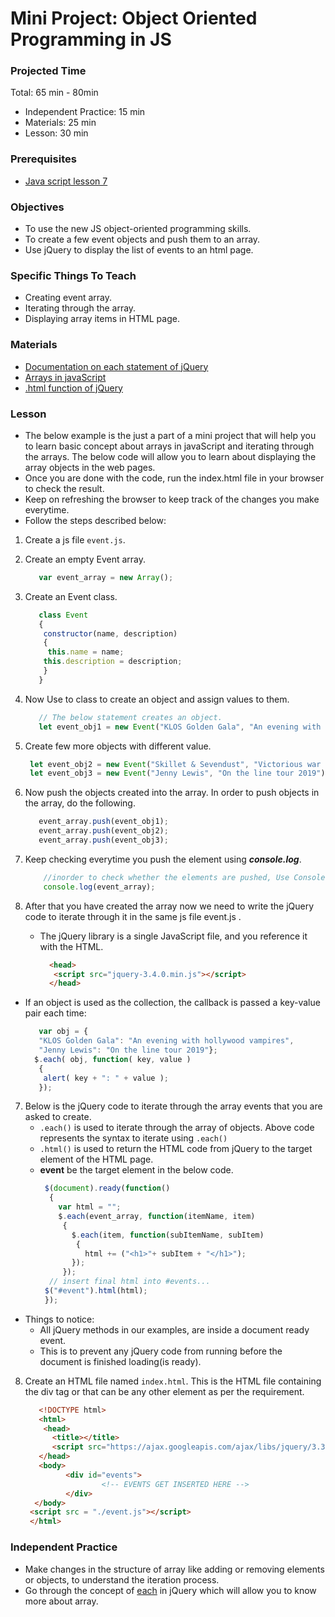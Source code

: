 # Mini Project: Object Oriented Programming in JS

### Projected Time

Total: 65 min - 80min
- Independent Practice: 15 min
- Materials: 25 min
- Lesson: 30 min

### Prerequisites

- [Java script lesson 7](../javascript/javascript-7-oop.md)


### Objectives

- To use the new JS object-oriented programming skills.
- To create a few event objects and push them to an array.
- Use jQuery to display the list of events to an html page.

### Specific Things To Teach

- Creating event array.
- Iterating through the array.
- Displaying array items in HTML page.

### Materials

- [Documentation on each statement of jQuery](http://api.jquery.com/jquery.each/)
- [Arrays in javaScript](https://developer.mozilla.org/en-US/docs/Web/JavaScript/Reference/Global_Objects/Array)
- [.html function of jQuery](http://api.jquery.com/html/)

### Lesson

- The below example is the just a part of a mini project that will help you to learn basic concept about arrays in javaScript and iterating through the arrays. The below code will allow you to learn about displaying the array objects in the web pages.
- Once you are done with the code, run the index.html file in your browser to check the result.
- Keep on refreshing the browser to keep track of the changes you make everytime.
- Follow the steps described below:

1. Create a js file `event.js`.
2. Create an empty Event array.
   ```javascript
      var event_array = new Array();
   ```
3. Create an Event class.
    ```javascript
       class Event
       {
        constructor(name, description)
        {
         this.name = name;
        this.description = description;
        }
       }
    ```
4. Now Use to class to create an object and assign values to them.
   ```javascript
      // The below statement creates an object.
      let event_obj1 = new Event("KLOS Golden Gala", "An evening with hollywood vampires");
   ```
5. Create few more objects with different value.
   ```javascript
    let event_obj2 = new Event("Skillet & Sevendust", "Victorious war tour");
    let event_obj3 = new Event("Jenny Lewis", "On the line tour 2019");
   ```
6. Now push the objects created into the array. In order to push objects in the array, do the following.
   ```javascript
      event_array.push(event_obj1);
      event_array.push(event_obj2);
      event_array.push(event_obj3);
   ```
7. Keep checking everytime you push the element using ***console.log***.
   ```javascript
       //inorder to check whether the elements are pushed, Use Console.log
       console.log(event_array);
   ```

8. After that you have created the array now we need to write the jQuery code to iterate through it in the same js file event.js .
   - The jQuery library is a single JavaScript file, and you reference it with the HTML.
      ```html
        <head>
         <script src="jquery-3.4.0.min.js"></script>
        </head>
      ```

- If an object is used as the collection, the callback is passed a key-value pair each time:
  ```javascript
     var obj = {
     "KLOS Golden Gala": "An evening with hollywood vampires",
     "Jenny Lewis": "On the line tour 2019"};
    $.each( obj, function( key, value )
     {
      alert( key + ": " + value );
     });
  ```
7. Below is the jQuery code to iterate through the array events that you are asked to create.
    - `.each()` is used to iterate through the array of objects. Above code represents the syntax to iterate using `.each()`
    - `.html()` is used to return the HTML code from jQuery to the target element of the HTML page.
    - **event** be the target element in the below code.
      ```javascript
       $(document).ready(function()
        {
          var html = "";
          $.each(event_array, function(itemName, item)
           {
             $.each(item, function(subItemName, subItem)
              {
                html += ("<h1>"+ subItem + "</h1>");
             });
           });
        // insert final html into #events...
       $("#event").html(html);
       });
      ```
+ Things to notice:
   - All jQuery methods in our examples, are inside a document ready event.
   - This is to prevent any jQuery code from running before the document is finished loading(is ready).

8. Create an HTML file named `index.html`. This is the HTML file containing the div tag or that can be any other element as per the requirement.
   ```html
      <!DOCTYPE html>
      <html>
       <head>
         <title></title>
         <script src="https://ajax.googleapis.com/ajax/libs/jquery/3.3.1/jquery.min.js"></script>
      </head>
      <body>
            <div id="events">
                    <!-- EVENTS GET INSERTED HERE -->
            </div>
     </body>
    <script src = "./event.js"></script>
    </html>
   ```

### Independent Practice

- Make changes in the structure of array like adding or removing elements or objects, to understand the iteration process.
- Go through the concept of [each](http://api.jquery.com/jquery.each/) in jQuery which will allow you to know more about array.




